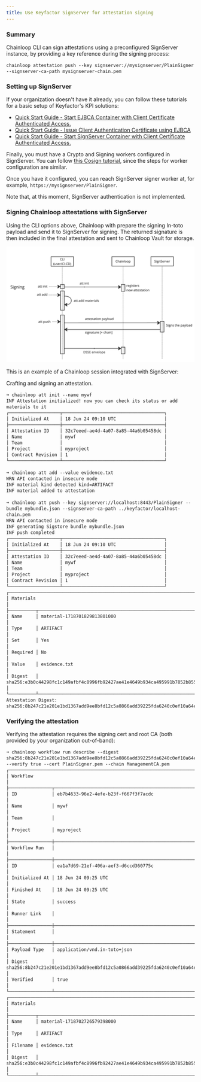```yaml
---
title: Use Keyfactor SignServer for attestation signing
---
```


### Summary
Chainloop CLI can sign attestations using a preconfigured SignServer instance, by providing a key reference during the signing process:

```
chainloop attestation push --key signserver://mysignserver/PlainSigner --signserver-ca-path mysignserver-chain.pem
```

### Setting up SignServer 
If your organization doesn't have it already, you can follow these tutorials for a basic setup of Keyfactor's KPI solutions:

* [Quick Start Guide - Start EJBCA Container with Client Certificate Authenticated Access.](https://docs.keyfactor.com/ejbca/latest/quick-start-guide-start-ejbca-container-with-clien)
* [Quick Start Guide - Issue Client Authentication Certificate using EJBCA](https://docs.keyfactor.com/ejbca/latest/quick-start-guide-issue-client-authentication-cert)
* [Quick Start Guide - Start SignServer Container with Client Certificate Authenticated Access.](https://docs.keyfactor.com/signserver/latest/quick-start-guide-start-signserver-container-with-)

Finally, you must have a Crypto and Signing workers configured in SignServer. You can follow [this Cosign tutorial](https://docs.keyfactor.com/signserver/latest/tutorial-signserver-container-signing-with-cosign), since the steps for worker configuration are similar.

Once you have it configured, you can reach SignServer signer worker at, for example, `https://mysignserver/PlainSigner`.

Note that, at this moment, SignServer authentication is not implemented.

### Signing Chainloop attestations with SignServer
Using the CLI options above, Chainloop with prepare the signing In-toto payload and send it to SignServer for signing. The returned signature is then 
included in the final attestation and sent to Chainloop Vault for storage.

![chainloop-signserver-sequence.png](chainloop-signserver-sequence.png)

This is an example of a Chainloop session integrated with SignServer:

Crafting and signing an attestation.
```shell
➜ chainloop att init --name mywf
INF Attestation initialized! now you can check its status or add materials to it
┌───────────────────┬──────────────────────────────────────┐
│ Initialized At    │ 18 Jun 24 09:10 UTC                  │
├───────────────────┼──────────────────────────────────────┤
│ Attestation ID    │ 32c7eeed-ae4d-4a07-8a85-44a6b05458dc │
│ Name              │ mywf                                 │
│ Team              │                                      │
│ Project           │ myproject                            │
│ Contract Revision │ 1                                    │
└───────────────────┴──────────────────────────────────────┘

➜ chainloop att add --value evidence.txt
WRN API contacted in insecure mode
INF material kind detected kind=ARTIFACT
INF material added to attestation

➜ chainloop att push --key signserver://localhost:8443/PlainSigner --bundle mybundle.json --signserver-ca-path ../keyfactor/localhost-chain.pem
WRN API contacted in insecure mode
INF generating Sigstore bundle mybundle.json
INF push completed
┌───────────────────┬──────────────────────────────────────┐
│ Initialized At    │ 18 Jun 24 09:10 UTC                  │
├───────────────────┼──────────────────────────────────────┤
│ Attestation ID    │ 32c7eeed-ae4d-4a07-8a85-44a6b05458dc │
│ Name              │ mywf                                 │
│ Team              │                                      │
│ Project           │ myproject                            │
│ Contract Revision │ 1                                    │
└───────────────────┴──────────────────────────────────────┘
┌────────────────────────────────────────────────────────────────────────────────────┐
│ Materials                                                                          │
├──────────┬─────────────────────────────────────────────────────────────────────────┤
│ Name     │ material-1718701829813801000                                            │
│ Type     │ ARTIFACT                                                                │
│ Set      │ Yes                                                                     │
│ Required │ No                                                                      │
│ Value    │ evidence.txt                                                            │
│ Digest   │ sha256:e3b0c44298fc1c149afbf4c8996fb92427ae41e4649b934ca495991b7852b855 │
└──────────┴─────────────────────────────────────────────────────────────────────────┘
Attestation Digest: sha256:8b247c21e201e1bd1367add9ee8bfd12c5a0866add39225fda6240c0ef10a64e%
```

### Verifying the attestation

Verifying the attestation requires the signing cert and root CA (both provided by your organization out-of-band):
```shell
➜ chainloop workflow run describe --digest sha256:8b247c21e201e1bd1367add9ee8bfd12c5a0866add39225fda6240c0ef10a64e --verify true --cert PlainSigner.pem --chain ManagementCA.pem
┌──────────────────────────────────────────────────────────────────────────────────────────┐
│ Workflow                                                                                 │
├────────────────┬─────────────────────────────────────────────────────────────────────────┤
│ ID             │ eb7b4633-96e2-4efe-b23f-f667f3f7acdc                                    │
│ Name           │ mywf                                                                    │
│ Team           │                                                                         │
│ Project        │ myproject                                                               │
├────────────────┼─────────────────────────────────────────────────────────────────────────┤
│ Workflow Run   │                                                                         │
├────────────────┼─────────────────────────────────────────────────────────────────────────┤
│ ID             │ ea1a7d69-21ef-406a-aef3-d6ccd360775c                                    │
│ Initialized At │ 18 Jun 24 09:25 UTC                                                     │
│ Finished At    │ 18 Jun 24 09:25 UTC                                                     │
│ State          │ success                                                                 │
│ Runner Link    │                                                                         │
├────────────────┼─────────────────────────────────────────────────────────────────────────┤
│ Statement      │                                                                         │
├────────────────┼─────────────────────────────────────────────────────────────────────────┤
│ Payload Type   │ application/vnd.in-toto+json                                            │
│ Digest         │ sha256:8b247c21e201e1bd1367add9ee8bfd12c5a0866add39225fda6240c0ef10a64e │
│ Verified       │ true                                                                    │
└────────────────┴─────────────────────────────────────────────────────────────────────────┘
┌────────────────────────────────────────────────────────────────────────────────────┐
│ Materials                                                                          │
├──────────┬─────────────────────────────────────────────────────────────────────────┤
│ Name     │ material-1718702726579398000                                            │
│ Type     │ ARTIFACT                                                                │
│ Filename │ evidence.txt                                                            │
│ Digest   │ sha256:e3b0c44298fc1c149afbf4c8996fb92427ae41e4649b934ca495991b7852b855 │
└──────────┴─────────────────────────────────────────────────────────────────────────┘

```